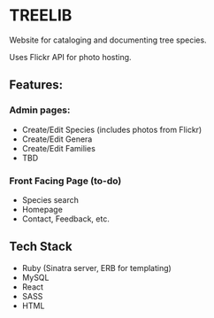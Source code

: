<h1>TREELIB</h1>
<p>Website for cataloging and documenting tree species.</p>

<p>Uses Flickr API for photo hosting.</p>

<h2>Features:</h2>
<h3>Admin pages:</h3>
<ul>
<li>Create/Edit Species (includes photos from Flickr)</li>
<li>Create/Edit Genera</li>
<li>Create/Edit Families</li>
<li>TBD</li>
</ul>

<h3>Front Facing Page (to-do)</h3>
<ul>
<li>Species search</li>
<li>Homepage</li>
<li>Contact, Feedback, etc.</li>
</ul>

<h2>Tech Stack</h2>
<ul>
<li>Ruby (Sinatra server, ERB for templating)</li>
<li>MySQL</li>
<li>React</li>
<li>SASS</li>
<li>HTML</li>
</ul>
